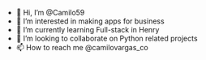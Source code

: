 - 👋 Hi, I’m @Camilo59
- 👀 I’m interested in making apps for business
- 🌱 I’m currently learning Full-stack in Henry
- 💞️ I’m looking to collaborate on Python related projects
- 📫 How to reach me @camilovargas_co

<!---
Camilo59/Camilo59 is a ✨ special ✨ repository because its `README.md` (this file) appears on your GitHub profile.
You can click the Preview link to take a look at your changes.
--->
